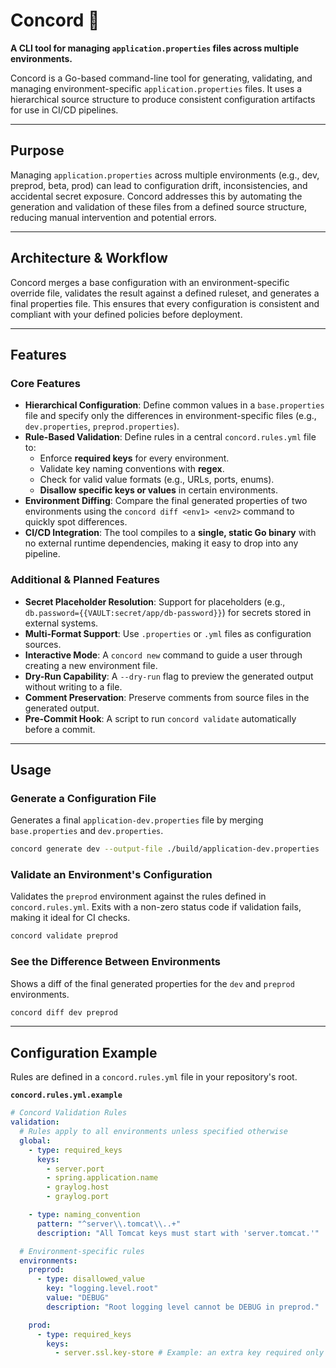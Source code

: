 # Concord 🤝

**A CLI tool for managing `application.properties` files across multiple environments.**

Concord is a Go-based command-line tool for generating, validating, and managing environment-specific `application.properties` files. It uses a hierarchical source structure to produce consistent configuration artifacts for use in CI/CD pipelines.

-----

## Purpose

Managing `application.properties` across multiple environments (e.g., dev, preprod, beta, prod) can lead to configuration drift, inconsistencies, and accidental secret exposure. Concord addresses this by automating the generation and validation of these files from a defined source structure, reducing manual intervention and potential errors.

-----

## Architecture & Workflow

Concord merges a base configuration with an environment-specific override file, validates the result against a defined ruleset, and generates a final properties file. This ensures that every configuration is consistent and compliant with your defined policies before deployment.

-----

## Features

### Core Features

  * **Hierarchical Configuration**: Define common values in a `base.properties` file and specify only the differences in environment-specific files (e.g., `dev.properties`, `preprod.properties`).
  * **Rule-Based Validation**: Define rules in a central `concord.rules.yml` file to:
      * Enforce **required keys** for every environment.
      * Validate key naming conventions with **regex**.
      * Check for valid value formats (e.g., URLs, ports, enums).
      * **Disallow specific keys or values** in certain environments.
  * **Environment Diffing**: Compare the final generated properties of two environments using the `concord diff <env1> <env2>` command to quickly spot differences.
  * **CI/CD Integration**: The tool compiles to a **single, static Go binary** with no external runtime dependencies, making it easy to drop into any pipeline.

### Additional & Planned Features

  * **Secret Placeholder Resolution**: Support for placeholders (e.g., `db.password={{VAULT:secret/app/db-password}}`) for secrets stored in external systems.
  * **Multi-Format Support**: Use `.properties` or `.yml` files as configuration sources.
  * **Interactive Mode**: A `concord new` command to guide a user through creating a new environment file.
  * **Dry-Run Capability**: A `--dry-run` flag to preview the generated output without writing to a file.
  * **Comment Preservation**: Preserve comments from source files in the generated output.
  * **Pre-Commit Hook**: A script to run `concord validate` automatically before a commit.

-----

## Usage

### Generate a Configuration File

Generates a final `application-dev.properties` file by merging `base.properties` and `dev.properties`.

```sh
concord generate dev --output-file ./build/application-dev.properties
```

### Validate an Environment's Configuration

Validates the `preprod` environment against the rules defined in `concord.rules.yml`. Exits with a non-zero status code if validation fails, making it ideal for CI checks.

```sh
concord validate preprod
```

### See the Difference Between Environments

Shows a diff of the final generated properties for the `dev` and `preprod` environments.

```sh
concord diff dev preprod
```

-----

## Configuration Example

Rules are defined in a `concord.rules.yml` file in your repository's root.

**`concord.rules.yml.example`**

```yaml
# Concord Validation Rules
validation:
  # Rules apply to all environments unless specified otherwise
  global:
    - type: required_keys
      keys:
        - server.port
        - spring.application.name
        - graylog.host
        - graylog.port

    - type: naming_convention
      pattern: "^server\\.tomcat\\..+"
      description: "All Tomcat keys must start with 'server.tomcat.'"

  # Environment-specific rules
  environments:
    preprod:
      - type: disallowed_value
        key: "logging.level.root"
        value: "DEBUG"
        description: "Root logging level cannot be DEBUG in preprod."

    prod:
      - type: required_keys
        keys:
          - server.ssl.key-store # Example: an extra key required only for prod

```
